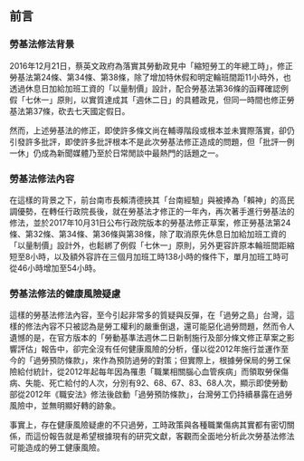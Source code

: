## 前言

### 勞基法修法背景

2016年12月21日，蔡英文政府為落實其勞動政見中「縮短勞工的年總工時」，修正勞基法第24條、第34條、第38條，除了增加特休假和明定輪班間距11小時外，也透過休息日加給加班工資的「以量制價」設計，配合勞基法第36條的函釋確認例假「七休一」原則，以實質達成其「週休二日」的具體政見，但同一時間也修正勞基法第37條，砍去七天國定假日。

然而，上述勞基法的修正，即使許多條文尚在輔導階段或根本並未實際落實，卻仍引發許多批評，即使許多批評根本不是此次勞基法修正造成的問題，但「批評一例一休」仍成為新聞媒體乃至於日常閒談中最熱門的話題之一。

### 勞基法修法內容

在這樣的背景之下，前台南市長賴清德挾其「台南經驗」與被捧為「賴神」的高民調優勢，在轉任行政院長後，就在勞基法才修正的一年內，再次著手進行勞基法的修法，並於2017年10月31日公布行政院版本的勞基法修正草案，修正勞基法第24條、第32條、第34條、第36條與第38條，除了取消原先休息日加給加班工資的「以量制價」設計外，也鬆綁了例假「七休一」原則，另外更容許原本輪班間距縮短至8小時，以及額外容許在三個月加班工時138小時的條件下，單月加班工時可從46小時增加至54小時。

### 勞基法修法的健康風險疑慮

這樣的勞基法修法內容，至今引起非常多的質疑與反彈，在「過勞之島」台灣，這樣的修法內容不只被認為是勞工權利的嚴重倒退，還可能惡化過勞問題，然而令人遺憾的是，在官方版本的「勞動基準法週休二日新制施行及部分條文修正草案之影響評估」報告中，卻完全沒有任何健康風險的分析，僅以從2012年施行並運作至今的「過勞預防條款」，來作為預防過勞的對策；但實際上，根據勞保局的勞工保險給付統計，從2012年起每年因為罹患「職業相關腦心血管疾病」而領取勞保傷病、失能、死亡給付的人次，分別有92、68、67、83、68人次，顯示即使勞動部從2012年《職安法》修法後啟動「過勞預防條款」，台灣勞工仍持續暴露在過勞風險中，並無明顯好轉的跡象。

事實上，存在健康風險疑慮的不只過勞，工時政策與各種職業傷病其實都有密切關係，而這份報告就是希望根據現有的研究文獻，客觀而全面地分析此次勞基法修法可能造成的勞工健康風險。

